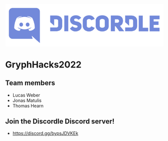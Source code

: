 ![Discordle](https://github.com/LucasAWeber/GryphHacks2022/blob/main/Discordle.png?raw=true)
# GryphHacks2022
## Team members
- Lucas Weber
- Jonas Matulis
- Thomas Hearn
## Join the Discordle Discord server!
- https://discord.gg/bypsJDVKEk
